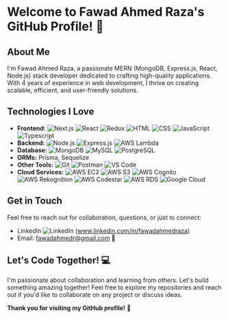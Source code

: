 # Welcome to Fawad Ahmed Raza's GitHub Profile! 👋

## About Me

I'm Fawad Ahmed Raza, a passionate MERN (MongoDB, Express.js, React, Node.js) stack developer dedicated to crafting high-quality applications. With 4 years of experience in web development, I thrive on creating scalable, efficient, and user-friendly solutions.

## Technologies I Love

- **Frontend:** ![Next.js](https://img.shields.io/badge/-Next.js-000?logo=next.js&logoColor=white&style=flat) ![React](https://img.shields.io/badge/-React-61DAFB?logo=react&logoColor=white&style=flat) ![Redux](https://img.shields.io/badge/-Redux-764ABC?logo=redux&logoColor=white&style=flat) ![HTML](https://img.shields.io/badge/-HTML-E34F26?logo=html5&logoColor=white&style=flat) ![CSS](https://img.shields.io/badge/-CSS-1572B6?logo=css3&logoColor=white&style=flat) ![JavaScript](https://img.shields.io/badge/-JavaScript-F7DF1E?logo=javascript&logoColor=black&style=flat) ![Typescript](https://img.shields.io/badge/-Typescript-3178C6?logo=typescript&logoColor=white&style=flat)
- **Backend:** ![Node.js](https://img.shields.io/badge/-Node.js-339933?logo=node.js&logoColor=white&style=flat) ![Express.js](https://img.shields.io/badge/-Express.js-000?logo=express&logoColor=white&style=flat) ![AWS Lambda](https://img.shields.io/badge/-AWS_Lambda-FF9900?logo=amazonaws&logoColor=white&style=flat)
- **Database:** ![MongoDB](https://img.shields.io/badge/-MongoDB-47A248?logo=mongodb&logoColor=white&style=flat) ![MySQL](https://img.shields.io/badge/-MySQL-4479A1?logo=mysql&logoColor=white&style=flat) ![PostgreSQL](https://img.shields.io/badge/-PostgreSQL-336791?logo=postgresql&logoColor=white&style=flat)
- **ORMs:** Prisma, Sequelize
- **Other Tools:** ![Git](https://img.shields.io/badge/-Git-F05032?logo=git&logoColor=white&style=flat) ![Postman](https://img.shields.io/badge/-Postman-FF6C37?logo=postman&logoColor=white&style=flat) ![VS Code](https://img.shields.io/badge/-VS_Code-007ACC?logo=visualstudiocode&logoColor=white&style=flat)
- **Cloud Services:** ![AWS EC2](https://img.shields.io/badge/-AWS_EC2-232F3E?logo=amazonaws&logoColor=white&style=flat) ![AWS S3](https://img.shields.io/badge/-AWS_S3-569A31?logo=amazonaws&logoColor=white&style=flat) ![AWS Cognito](https://img.shields.io/badge/-AWS_Cognito-FF9900?logo=amazonaws&logoColor=white&style=flat) ![AWS Rekognition](https://img.shields.io/badge/-AWS_Rekognition-FF9900?logo=amazonaws&logoColor=white&style=flat) ![AWS Codestar](https://img.shields.io/badge/-AWS_Codestar-232F3E?logo=amazonaws&logoColor=white&style=flat) ![AWS RDS](https://img.shields.io/badge/-AWS_RDS-FF9900?logo=amazonaws&logoColor=white&style=flat) ![Google Cloud](https://img.shields.io/badge/-Google_Cloud-4285F4?logo=googlecloud&logoColor=white&style=flat)

## Get in Touch

Feel free to reach out for collaboration, questions, or just to connect:

- LinkedIn ![LinkedIn](https://img.shields.io/badge/LinkedIn-Connect-blue?style=flat&logo=linkedin) (www.linkedin.com/in/fawadahmedraza)
- Email: fawadahmedr@gmail.com 📧

## Let's Code Together! 💻

I'm passionate about collaboration and learning from others. Let's build something amazing together! Feel free to explore my repositories and reach out if you'd like to collaborate on any project or discuss ideas.

**Thank you for visiting my GitHub profile!** 🚀
